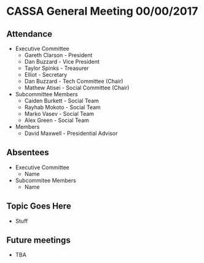 CASSA General Meeting 00/00/2017
====================================
Attendance
----------
* Executive Committee
    * Gareth Clarson - President
    * Dan Buzzard - Vice President
    * Taylor Spinks - Treasurer
    * Elliot - Secretary
	* Dan Buzzard - Tech Committee (Chair)
	* Mathew Atisei - Social Committee (Chair)
* Subcommittee Members
	* Caiden Burkett - Social Team
	* Rayhab Mokoto - Social Team
	* Marko Vasev - Social Team
	* Alex Green - Social Team
* Members
	* David Maxwell - Presidential Advisor

Absentees
---------
* Executive Committee
	* Name
* Subcommitee Members
	* Name

Topic Goes Here
---------------
* Stuff

Future meetings
--------------
* TBA
